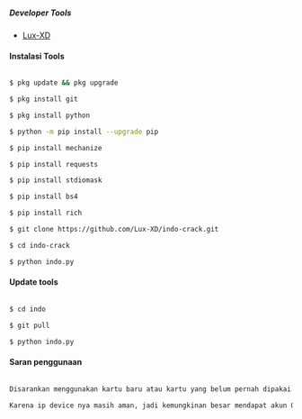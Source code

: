 ##### Developer Tools

- [Lux-XD]()

#### Instalasi Tools

``` bash

$ pkg update && pkg upgrade

$ pkg install git

$ pkg install python

$ python -m pip install --upgrade pip

$ pip install mechanize

$ pip install requests

$ pip install stdiomask

$ pip install bs4

$ pip install rich

$ git clone https://github.com/Lux-XD/indo-crack.git

$ cd indo-crack 

$ python indo.py

```

#### Update tools

``` bash

$ cd indo

$ git pull

$ python indo.py

```

#### Saran penggunaan

``` python

Disarankan menggunakan kartu baru atau kartu yang belum pernah dipakai untuk crack.

Karena ip device nya masih aman, jadi kemungkinan besar mendapat akun OK
